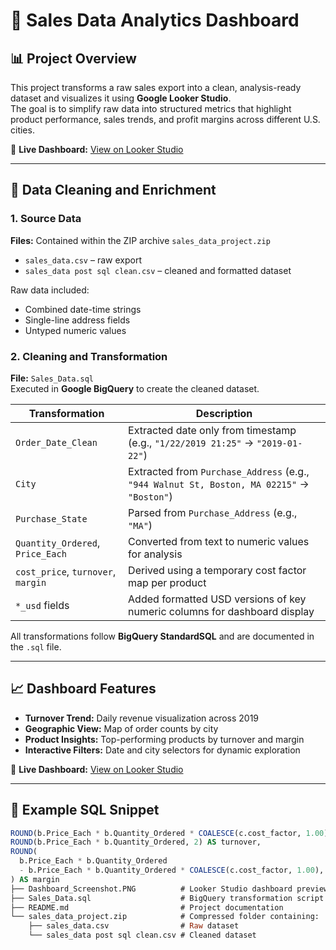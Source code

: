 # 🧾 Sales Data Analytics Dashboard

## 📊 Project Overview
This project transforms a raw sales export into a clean, analysis-ready dataset and visualizes it using **Google Looker Studio**.  
The goal is to simplify raw data into structured metrics that highlight product performance, sales trends, and profit margins across different U.S. cities.

🔗 **Live Dashboard:** [View on Looker Studio](https://lookerstudio.google.com/reporting/38e92f7a-6e6c-4cd4-8923-e8b01015def8)

---

## 🧹 Data Cleaning and Enrichment

### 1. Source Data
**Files:** Contained within the ZIP archive `sales_data_project.zip`

- `sales_data.csv` – raw export  
- `sales_data post sql clean.csv` – cleaned and formatted dataset  

Raw data included:
- Combined date-time strings  
- Single-line address fields  
- Untyped numeric values  

### 2. Cleaning and Transformation
**File:** `Sales_Data.sql`  
Executed in **Google BigQuery** to create the cleaned dataset.

| Transformation | Description |
|----------------|-------------|
| `Order_Date_Clean` | Extracted date only from timestamp (e.g., `"1/22/2019 21:25"` → `"2019-01-22"`) |
| `City` | Extracted from `Purchase_Address` (e.g., `"944 Walnut St, Boston, MA 02215"` → `"Boston"`) |
| `Purchase_State` | Parsed from `Purchase_Address` (e.g., `"MA"`) |
| `Quantity_Ordered`, `Price_Each` | Converted from text to numeric values for analysis |
| `cost_price`, `turnover`, `margin` | Derived using a temporary cost factor map per product |
| `*_usd` fields | Added formatted USD versions of key numeric columns for dashboard display |

All transformations follow **BigQuery StandardSQL** and are documented in the `.sql` file.

---

## 📈 Dashboard Features
- **Turnover Trend:** Daily revenue visualization across 2019  
- **Geographic View:** Map of order counts by city  
- **Product Insights:** Top-performing products by turnover and margin  
- **Interactive Filters:** Date and city selectors for dynamic exploration  

🔗 **Live Dashboard:** [View on Looker Studio](https://lookerstudio.google.com/reporting/38e92f7a-6e6c-4cd4-8923-e8b01015def8)

---

## 🧮 Example SQL Snippet
```sql
ROUND(b.Price_Each * b.Quantity_Ordered * COALESCE(c.cost_factor, 1.00), 4) AS cost_price,
ROUND(b.Price_Each * b.Quantity_Ordered, 2) AS turnover,
ROUND(
  b.Price_Each * b.Quantity_Ordered
  - b.Price_Each * b.Quantity_Ordered * COALESCE(c.cost_factor, 1.00), 4
) AS margin
├── Dashboard_Screenshot.PNG          # Looker Studio dashboard preview
├── Sales_Data.sql                    # BigQuery transformation script
├── README.md                         # Project documentation
└── sales_data_project.zip            # Compressed folder containing:
    ├── sales_data.csv                # Raw dataset
    └── sales_data post sql clean.csv # Cleaned dataset
